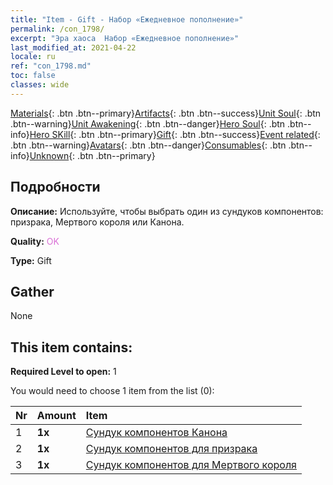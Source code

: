 ```yaml
---
title: "Item - Gift - Набор «Ежедневное пополнение»"
permalink: /con_1798/
excerpt: "Эра хаоса  Набор «Ежедневное пополнение»"
last_modified_at: 2021-04-22
locale: ru
ref: "con_1798.md"
toc: false
classes: wide
---
```

 [Materials](/ItemsRU/){: .btn .btn--primary}[Artifacts](/ItemsRU/Artifacts/){: .btn .btn--success}[Unit Soul](/ItemsRU/UnitSoul/){: .btn .btn--warning}[Unit Awakening](/ItemsRU/UnitAwakening/){: .btn .btn--danger}[Hero Soul](/ItemsRU/HeroSoul/){: .btn .btn--info}[Hero SKill](/ItemsRU/HeroSkill/){: .btn .btn--primary}[Gift](/ItemsRU/Gift/){: .btn .btn--success}[Event related](/ItemsRU/Events/){: .btn .btn--warning}[Avatars](/ItemsRU/Avatars/){: .btn .btn--danger}[Consumables](/ItemsRU/Consumables/){: .btn .btn--info}[Unknown](/ItemsRU/Unknown/){: .btn .btn--primary}

## Подробности
 **Описание:** Используйте, чтобы выбрать один из сундуков компонентов: призрака, Мертвого короля или Канона.

 **Quality:** <span style="color: #DA70D6">OK</span>

 **Type:** Gift

## Gather

  None

## This item contains:

 **Required Level to open:** 1

 You would need to choose 1 item from the list (0):

  | Nr | Amount |     Item    |
  |:---|:-------|:------------|
  | 1 |  **1x** | [Сундук компонентов Канона](/ItemsRU/con_1383/) |  | 
  | 2 |  **1x** | [Сундук компонентов для призрака](/ItemsRU/con_1339/) |  | 
  | 3 |  **1x** | [Сундук компонентов для Мертвого короля](/ItemsRU/con_1340/) |  | 
